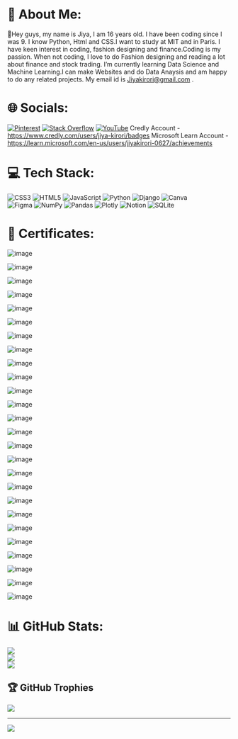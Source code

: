 
# 💫 About Me:

👋Hey guys, my name is Jiya, I am 16 years old. I have been coding since I was 9. I know Python, Html and CSS.I want to study at MIT and in Paris. I have keen interest in coding, fashion designing and finance.Coding is my passion. When not coding, I love to do Fashion designing and reading a lot about finance and stock trading. I’m currently learning Data Science and Machine Learning.I can make Websites and do Data Anaysis and am happy to do any related projects. My email id is Jiyakirori@gmail.com . 

# 🌐 Socials:
[![Pinterest](https://img.shields.io/badge/Pinterest-%23E60023.svg?logo=Pinterest&logoColor=white)](https://in.pinterest.com/jiyakirori/)
[![Stack Overflow](https://img.shields.io/badge/-Stackoverflow-FE7A16?logo=stack-overflow&logoColor=white)](https://stackoverflow.com/users/19879497/jiya-kirori) [![YouTube](https://img.shields.io/badge/YouTube-%23FF0000.svg?logo=YouTube&logoColor=white)](https://www.youtube.com/channel/UC_fwh64oeLaSm_XXAVQd6Mg/featured)
Credly Account - https://www.credly.com/users/jiya-kirori/badges
Microsoft Learn Account - https://learn.microsoft.com/en-us/users/jiyakirori-0627/achievements

# 💻 Tech Stack:

![CSS3](https://img.shields.io/badge/css3-%231572B6.svg?style=for-the-badge&logo=css3&logoColor=white) 
![HTML5](https://img.shields.io/badge/html5-%23E34F26.svg?style=for-the-badge&logo=html5&logoColor=white) 
![JavaScript](https://img.shields.io/badge/javascript-%23323330.svg?style=for-the-badge&logo=javascript&logoColor=%23F7DF1E) 
![Python](https://img.shields.io/badge/python-3670A0?style=for-the-badge&logo=python&logoColor=ffdd54) 
![Django](https://img.shields.io/badge/django-%23092E20.svg?style=for-the-badge&logo=django&logoColor=white) 
![Canva](https://img.shields.io/badge/Canva-%2300C4CC.svg?style=for-the-badge&logo=Canva&logoColor=white) 	
![Figma](https://img.shields.io/badge/figma-%23F24E1E.svg?style=for-the-badge&logo=figma&logoColor=white) 
![NumPy](https://img.shields.io/badge/numpy-%23013243.svg?style=for-the-badge&logo=numpy&logoColor=white) 
![Pandas](https://img.shields.io/badge/pandas-%23150458.svg?style=for-the-badge&logo=pandas&logoColor=white) 
![Plotly](https://img.shields.io/badge/Plotly-%233F4F75.svg?style=for-the-badge&logo=plotly&logoColor=white) 
![Notion](https://img.shields.io/badge/Notion-%23000000.svg?style=for-the-badge&logo=notion&logoColor=white) 
![SQLite](https://img.shields.io/badge/sqlite-%2307405e.svg?style=for-the-badge&logo=sqlite&logoColor=white)
# 🏅 Certificates:
![image](https://s3.amazonaws.com/coursera_assets/meta_images/generated/CERTIFICATE_LANDING_PAGE/CERTIFICATE_LANDING_PAGE~RY8DH23JFJSH/CERTIFICATE_LANDING_PAGE~RY8DH23JFJSH.jpeg)

![image](https://images.credly.com/size/680x680/images/af8c6b4e-fc31-47c4-8dcb-eb7a2065dc5b/I2CS__1_.png)

![image](https://images.credly.com/size/680x680/images/fa418e1b-119d-4e79-b663-e6c20dfff214/Full_Stack_Cloud_Development_Capstone_Project.png)

![image](https://github.com/Jiya55/Jiya55/assets/52620918/383e802a-3627-43ac-af68-c47c498b1927)

![image](https://images.credly.com/size/680x680/images/973136f8-09b5-439a-a309-45041c83c756/image.png)

![image](https://images.credly.com/size/220x220/images/6240e108-1407-4773-8621-cc2e4736d4e6/Web_Development_with_HTML-CSS-JavaScript_Essentials.png)

![image](https://images.credly.com/images/3cd98d8a-c224-4f8f-a839-d0a87422f2c1/Python_Project_for_AI_and_Application_Development.png)

![image](https://images.credly.com/size/220x220/images/0571ab1d-f43b-43d9-9c68-8ebd0ebd61b7/Python_for_Data_Sci_and_AI_Foundational.png)

![image](https://images.credly.com/size/680x680/images/23859131-d0ff-4f44-900f-bac86165b941/image.png)

![image](https://images.credly.com/size/220x220/images/a3ff2154-3ad0-4bbf-8405-c84e777bdc9a/Developing_Applications_with_SQL__Databases__and_Django.png)

![image](https://images.credly.com/size/680x680/images/66bed44e-4917-48b7-8e88-1b0c83d50437/Containers_and_Kubernetes_Essentials.png)

![image](https://images.credly.com/size/220x220/images/482f703c-e221-4667-91e6-4322c3210bc0/image.png)

![image](https://images.credly.com/size/220x220/images/9dcdc294-79a6-47e5-a769-708c29c7c497/image.png)

![image](https://learn.microsoft.com/en-us/training/achievements/get-started-c-sharp-part-1.svg)

![image](https://user-images.githubusercontent.com/52620918/216080085-a9f1f3be-a178-4eaf-abc5-83155f809442.png)

![image](https://user-images.githubusercontent.com/52620918/216080216-e07b61c7-a21e-48fc-996a-863d77683582.png)

![image](https://user-images.githubusercontent.com/52620918/216080253-6f6153bc-bae8-493a-9806-741e3827a759.png)

![image](https://user-images.githubusercontent.com/52620918/216080284-c4275e61-b727-41db-9bf2-1ea01e5a9426.png)

![image](https://user-images.githubusercontent.com/52620918/216080318-930b2f08-81ae-4fef-a8f9-e27432da8686.png)

![image](https://user-images.githubusercontent.com/52620918/216080349-b89e67c8-ec4a-43e6-881b-2efc713ee02f.png)

![image](https://user-images.githubusercontent.com/52620918/216080382-33041b17-b3d4-4fb1-aaf9-3c6f05b61d5b.png)

![image](https://user-images.githubusercontent.com/52620918/216080419-2fa6147f-6cca-4c54-b782-3d98409b762c.png)

![image](https://user-images.githubusercontent.com/52620918/216080442-425f2b34-ef4d-46dd-a205-e354eae0ac13.png)

![image](https://user-images.githubusercontent.com/52620918/216080479-4122396b-05ba-42f9-8e6d-2c7e4ec16550.png)

![image](https://user-images.githubusercontent.com/52620918/216080497-b68a390f-240b-497d-b523-d19199c1b6c7.png)

![image](https://user-images.githubusercontent.com/52620918/216080520-7790d273-d801-4103-b7a5-ca0a33a9120b.png)

# 📊 GitHub Stats:
![](https://github-readme-stats.vercel.app/api?username=Jiya55&theme=radical&hide_border=false&include_all_commits=true&count_private=true)<br/>
![](https://github-readme-streak-stats.herokuapp.com/?user=Jiya55&theme=radical&hide_border=false)<br/>
![](https://github-readme-stats.vercel.app/api/top-langs/?username=Jiya55&theme=radical&hide_border=false&include_all_commits=true&count_private=true&layout=compact)

## 🏆 GitHub Trophies
![](https://github-profile-trophy.vercel.app/?username=Jiya55&theme=dracula&no-frame=false&no-bg=true&margin-w=4)


---
[![](https://visitcount.itsvg.in/api?id=Jiya55&icon=5&color=10)](https://visitcount.itsvg.in)

<!-- Proudly created with GPRM ( https://gprm.itsvg.in ) -->
